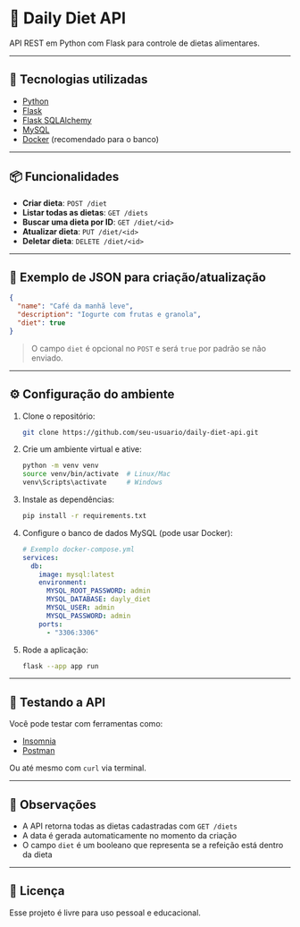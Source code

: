 # 🥗 Daily Diet API

API REST em Python com Flask para controle de dietas alimentares.

---

## 🚀 Tecnologias utilizadas

- [Python](https://www.python.org/)
- [Flask](https://flask.palletsprojects.com/)
- [Flask SQLAlchemy](https://flask-sqlalchemy.palletsprojects.com/)
- [MySQL](https://www.mysql.com/)
- [Docker](https://www.docker.com/) (recomendado para o banco)

---

## 📦 Funcionalidades

- **Criar dieta**: `POST /diet`
- **Listar todas as dietas**: `GET /diets`
- **Buscar uma dieta por ID**: `GET /diet/<id>`
- **Atualizar dieta**: `PUT /diet/<id>`
- **Deletar dieta**: `DELETE /diet/<id>`

---

## 📄 Exemplo de JSON para criação/atualização

```json
{
  "name": "Café da manhã leve",
  "description": "Iogurte com frutas e granola",
  "diet": true
}
```

> O campo `diet` é opcional no `POST` e será `true` por padrão se não enviado.

---

## ⚙️ Configuração do ambiente

1. Clone o repositório:
   ```bash
   git clone https://github.com/seu-usuario/daily-diet-api.git
   ```

2. Crie um ambiente virtual e ative:
   ```bash
   python -m venv venv
   source venv/bin/activate  # Linux/Mac
   venv\Scripts\activate     # Windows
   ```

3. Instale as dependências:
   ```bash
   pip install -r requirements.txt
   ```

4. Configure o banco de dados MySQL (pode usar Docker):

   ```yaml
   # Exemplo docker-compose.yml
   services:
     db:
       image: mysql:latest
       environment:
         MYSQL_ROOT_PASSWORD: admin
         MYSQL_DATABASE: dayly_diet
         MYSQL_USER: admin
         MYSQL_PASSWORD: admin
       ports:
         - "3306:3306"
   ```

5. Rode a aplicação:

   ```bash
   flask --app app run
   ```

---

## 🧪 Testando a API

Você pode testar com ferramentas como:
- [Insomnia](https://insomnia.rest/)
- [Postman](https://www.postman.com/)

Ou até mesmo com `curl` via terminal.

---

## 📌 Observações

- A API retorna todas as dietas cadastradas com `GET /diets`
- A data é gerada automaticamente no momento da criação
- O campo `diet` é um booleano que representa se a refeição está dentro da dieta

---

## 📄 Licença

Esse projeto é livre para uso pessoal e educacional.
